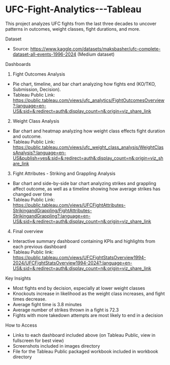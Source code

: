 # UFC-Fight-Analytics---Tableau
This project analyzes UFC fights from the last three decades to uncover patterns in outcomes, weight classes, fight durations, and more. 

Dataset
- Source: https://www.kaggle.com/datasets/maksbasher/ufc-complete-dataset-all-events-1996-2024 (Medium dataset)

Dashboards
1. Fight Outcomes Analysis
 - Pie chart, timeline, and bar chart analyzing how fights end (KO/TKO, Submission, Decision).
 - Tableau Public Link: https://public.tableau.com/views/ufc_analytics/FightOutcomesOverview?:language=en-US&:sid=&:redirect=auth&:display_count=n&:origin=viz_share_link
2. Weight Class Analysis
 - Bar chart and heatmap analyzing how weight class effects fight duration and outcome.
 - Tableau Public Link: https://public.tableau.com/views/ufc_weight_class_analysis/WeightClassAnalysis?:language=en-US&publish=yes&:sid=&:redirect=auth&:display_count=n&:origin=viz_share_link
3. Fight Attributes - Striking and Grappling Analysis
 - Bar chart and side-by-side bar chart analyzing strikes and grappling affect outcome, as well as a timeline showing how average strikes has changed over time
 - Tableau Public Link: https://public.tableau.com/views/UFCFightAttributes-StrikingandGrappling/FightAttributes-StrikingandGrappling?:language=en-US&:sid=&:redirect=auth&:display_count=n&:origin=viz_share_link
4. Final overview
 - Interactive summary dashboard containing KPIs and highlights from each previous dashboard
 - Tableau Public link: https://public.tableau.com/views/UFCFightStatsOverview1994-2024/UFCFightStatsOverview1994-2024?:language=en-US&:sid=&:redirect=auth&:display_count=n&:origin=viz_share_link

Key Insights
- Most fights end by decision, especially at lower weight classes
- Knockouts increase in likelihood as the weight class increases, and fight times decrease.
- Average fight time is 3.8 minutes
- Average number of strikes thrown in a fight is 72.3
- Fights with more takedown attempts are most likely to end in a decision

How to Access
- Links to each dashboard included above (on Tableau Public, view in fullscreen for best view)
- Screenshots included in images directory
- File for the Tableau Public packaged workbook included in workbook directory
